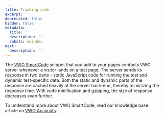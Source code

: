 ```yaml
---
title: Tracking code
excerpt: ''
deprecated: false
hidden: false
metadata:
  title: ''
  description: ''
  robots: noindex
next:
  description: ''
---
```

The [VWO SmartCode](https://vwo.com/why-us/technology/vwo-smartcode/) snippet that you add to your pages contacts VWO server whenever a visitor lands on a test page. The server sends its response in two parts - static JavaScript code for running the test and dynamic test-specific data. Both the static and dynamic parts of the response are cached heavily at the server back-end, thereby minimizing the response time. With code minification and gzipping, the size of response decreases even further.

To understand more about VWO SmartCode, read our knowledge base article on [VWO Accounts](https://help.vwo.com/hc/en-us/articles/360019420774-What-Is-VWO-Smartcode-).